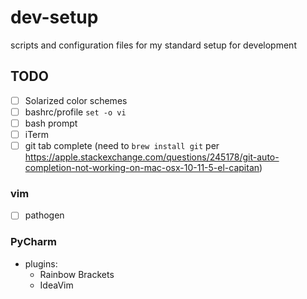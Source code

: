 # dev-setup
scripts and configuration files for my standard setup for development

## TODO
- [ ] Solarized color schemes
- [ ] bashrc/profile `set -o vi`
- [ ] bash prompt
- [ ] iTerm
- [ ] git tab complete (need to `brew install git` per https://apple.stackexchange.com/questions/245178/git-auto-completion-not-working-on-mac-osx-10-11-5-el-capitan)
### vim
- [ ] pathogen
### PyCharm
- plugins:
  - Rainbow Brackets
  - IdeaVim
